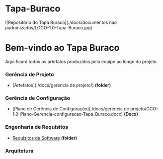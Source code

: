 # Tapa-Buraco
![Repositório do Tapa Buraco](./docs/documentos nao padronizados/LOGO-1.0-Tapa-Buraco.jpg)
# Bem-vindo ao Tapa Buraco

Aqui ficará todos os artefatos produzidos pela equipe ao longo do projeto.

### Gerência de Projeto

* [Artefatos](./docs/gerencia de projeto/) **(folder)**

### Gerência de Configuração

* [Plano de Gerência de Configuração](./docs/gerencia de projeto/GCO-1.0-Plano-Gerencia-configuracao-Tapa_Buraco.docx) **(Docx)**

### Engenharia de Requisitos

* [Requisitos de Software](./docs/requisitos) **(folder)**

### Arquitetura
